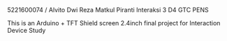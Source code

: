5221600074 / Alvito Dwi Reza
Matkul Piranti Interaksi
3 D4 GTC PENS


This is an Arduino + TFT Shield screen 2.4inch final project for Interaction Device Study

